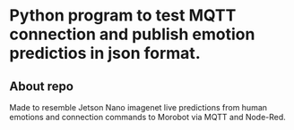 # Python program to test MQTT connection and publish emotion predictios in json format.

## About repo
Made to resemble Jetson Nano imagenet live predictions from human emotions and connection commands to Morobot via MQTT and Node-Red.
